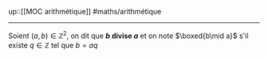 up::[[MOC arithmétique]]
#maths/arithmétique

----
Soient $(a,b)\in\mathbb{Z}^2$, on dit que **$b$ divise $a$** et on note $\boxed{b\mid a}$ s'il existe $q\in\mathbb{Z}$ tel que $b = aq$
